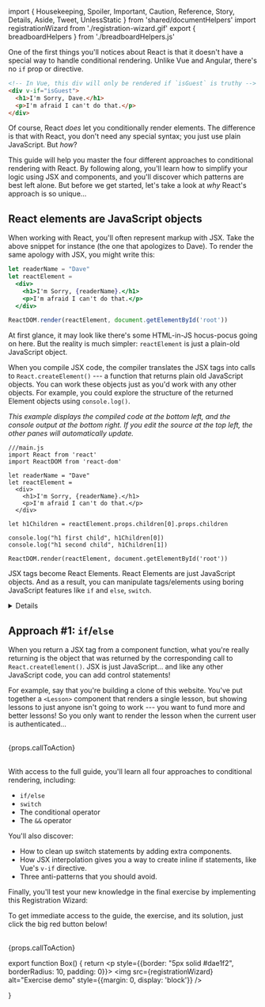 import { Housekeeping, Spoiler, Important, Caution, Reference, Story, Details, Aside, Tweet, UnlessStatic } from 'shared/documentHelpers'
import registrationWizard from './registration-wizard.gif'
export { breadboardHelpers } from './breadboardHelpers.js'

One of the first things you'll notices about React is that it doesn't have a special way to handle conditional rendering. Unlike Vue and Angular, there's no `if` prop or directive.

```html
<!-- In Vue, this div will only be rendered if `isGuest` is truthy -->
<div v-if="isGuest">
  <h1>I'm Sorry, Dave.</h1>
  <p>I'm afraid I can't do that.</p>
</div>
```

Of course, React *does* let you conditionally render elements. The difference is that with React, you don't need any special syntax; you just use plain JavaScript. But *how*?

This guide will help you master the four different approaches to conditional rendering with React. By following along, you'll learn how to simplify your logic using JSX and components, and you'll discover which patterns are best left alone. But before we get started, let's take a look at *why* React's approach is so unique...


React elements are JavaScript objects
-------------------------------------

When working with React, you'll often represent markup with JSX. Take the above snippet for instance (the one that apologizes to Dave). To render the same apology with JSX, you might write this:

```jsx
let readerName = "Dave"
let reactElement =
  <div>
    <h1>I'm Sorry, {readerName}.</h1>
    <p>I'm afraid I can't do that.</p>
  </div>

ReactDOM.render(reactElement, document.getElementById('root'))
```

At first glance, it may look like there's some HTML-in-JS hocus-pocus going on here. But the reality is much simpler: `reactElement` is just a plain-old JavaScript object.

When you compile JSX code, the compiler translates the JSX tags into calls to `React.createElement()` --- a function that returns plain old JavaScript objects. You can work these objects just as you'd work with any other objects. For example, you could explore the structure of the returned Element objects using `console.log()`.

*This example displays the compiled code at the bottom left, and the console output at the bottom right. If you edit the source at the top left, the other panes will automatically update.*

```jsx{unpersisted,defaultLeftPanel=transformedSource,defaultRightPanel=console,defaultIsLeftPanelSplit}
///main.js
import React from 'react'
import ReactDOM from 'react-dom'

let readerName = "Dave"
let reactElement =
  <div>
    <h1>I'm Sorry, {readerName}.</h1>
    <p>I'm afraid I can't do that.</p>
  </div>

let h1Children = reactElement.props.children[0].props.children

console.log("h1 first child", h1Children[0])
console.log("h1 second child", h1Children[1])

ReactDOM.render(reactElement, document.getElementById('root'))
```

JSX tags become React Elements. React Elements are just JavaScript objects. And as a result, you can manipulate tags/elements using boring JavaScript features like `if` and `else`, `switch`.

<Aside>
<Details>

Want to figure out exactly what these Element objects are? Check out the free [Elements (are objects)](/courses/learn-raw-react/basics/elements-are-objects/) lesson from my [React (without the buzzwords)](/courses/learn-raw-react/) course.

</Details>
</Aside>


Approach #1: `if`/`else`
-----------------

When you return a JSX tag from a component function, what you're really returning is the object that was returned by the corresponding call to `React.createElement()`. JSX is just JavaScript... and like any other JavaScript code, you can add control statements!

For example, say that you're building a clone of this website. You've put together a `<Lesson>` component that renders a single lesson, but showing lessons to just anyone isn't going to work --- you want to fund more and better lessons! So you only want to render the lesson when the current user is authenticated...

<UnlessStatic>

<br />

<div>{props.callToAction}</div>

<br />

With access to the full guide, you'll learn all four approaches to conditional rendering, including:

- `if/else`
- `switch`
- The conditional operator
- The `&&` operator

You'll also discover:

- How to clean up switch statements by adding extra components.
- How JSX interpolation gives you a way to create inline if statements, like Vue's `v-if` directive.
- Three anti-patterns that you should avoid.

Finally, you'll test your new knowledge in the final exercise by implementing this Registration Wizard:

<Box />

To get immediate access to the guide, the exercise, and its solution, just click the big red button below!

<br />

<div>{props.callToAction}</div>

</UnlessStatic>

export function Box() {
  return <p style={{border: "5px solid #dae1f2", borderRadius: 10, padding: 0}}>
    <img src={registrationWizard} alt="Exercise demo" style={{margin: 0, display: 'block'}} />
  </p>
}